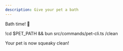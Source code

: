 ```yaml
---
description: Give your pet a bath
---
```


Bath time! 🛁

!cd $PET_PATH && bun src/commands/pet-cli.ts /clean

Your pet is now squeaky clean!
